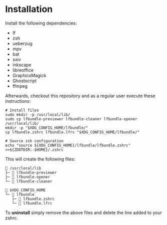 
# Installation

Install the following dependencies:

- lf
- zsh
- ueberzug
- mpv
- bat
- sxiv
- inkscape
- libreoffice
- GraphicsMagick
- Ghostscript
- ffmpeg

Afterwards, checkout this repository and as a regular user execute these instructions:

```
# Install files
sudo mkdir -p /usr/local/lib/
sudo cp lfbundle-previewer lfbundle-cleaner lfbundle-opener /usr/local/lib/
mkdir -p "$XDG_CONFIG_HOME/lfbundle/"
cp lfbundle.zshrc lfbundle.lfrc "$XDG_CONFIG_HOME/lfbundle/"

# Source zsh configuration
echo "source ${XDG_CONFIG_HOME}/lfbundle/lfbundle.zshrc" >>${ZDOTDIR:-$HOME}/.zshrc
```

This will create the following files:

```
 /usr/local/lib
├─  lfbundle-previewer
├─  lfbundle-opener
└─  lfbundle-cleaner

 $XDG_CONFIG_HOME
└─  lfbundle
   ├─  lfbundle.zshrc
   └─  lfbundle.lfrc
```

To **uninstall** simply remove the above files and delete the line added to your zshrc.

<!--
TODO: Preview and open .drawio files
TODO: Open selected directory in new terminal (o)
TODO: Open current working directory in new terminal (Shift + o)
TODO: Open GUI application and swallow window (^x + o)
FIXME: Color of /tmp dir is blue
-->
